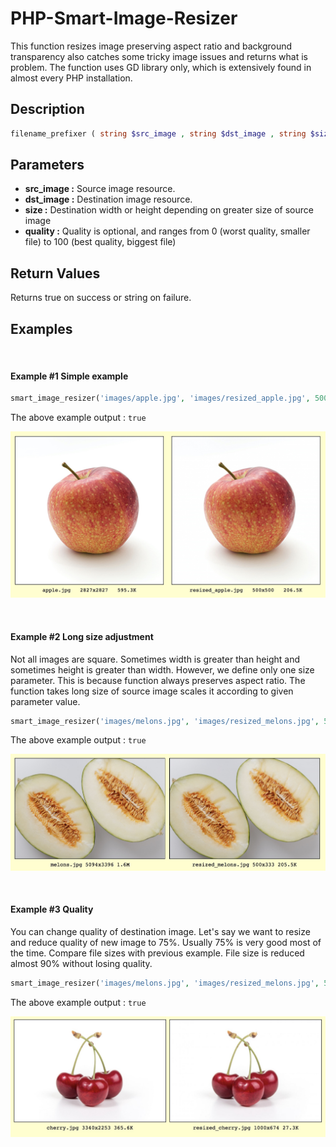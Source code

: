 # PHP-Smart-Image-Resizer

This function resizes image preserving aspect ratio and background transparency also catches some tricky image issues and returns what is problem.
The function uses GD library only, which is extensively found in almost every PHP installation.

## Description
```php
filename_prefixer ( string $src_image , string $dst_image , string $size , $quality = 100 ) true : string
```

## Parameters
- **src_image :** Source image resource.
- **dst_image :** Destination image resource.
- **size :** Destination width or height depending on greater size of source image
- **quality :** Quality is optional, and ranges from 0 (worst quality, smaller file) to 100 (best quality, biggest file)

## Return Values
Returns true on success or string on failure.


## Examples

<br/>

#### Example #1 Simple example

```php
smart_image_resizer('images/apple.jpg', 'images/resized_apple.jpg', 500);
```

The above example output : `true`

![Example-1](https://raw.githubusercontent.com/erman999/PHP-Smart-Image-Resizer/master/examples/example1.jpg)

<br/>

#### Example #2 Long size adjustment

Not all images are square. Sometimes width is greater than height and sometimes height is greater than width. However, we define only one size parameter. This is because function always preserves aspect ratio. The function takes long size of source image scales it according to given parameter value.

```php
smart_image_resizer('images/melons.jpg', 'images/resized_melons.jpg', 500);
```

The above example output : `true`

![Example-2](https://raw.githubusercontent.com/erman999/PHP-Smart-Image-Resizer/master/examples/example2.jpg)

<br/>

#### Example #3 Quality

You can change quality of destination image. Let's say we want to resize and reduce quality of new image to 75%. Usually 75% is very good most of the time. Compare file sizes with previous example. File size is reduced almost 90% without losing quality.

```php
smart_image_resizer('images/melons.jpg', 'images/resized_melons.jpg', 500, 75);
```

The above example output : `true`

![Example-3](https://raw.githubusercontent.com/erman999/PHP-Smart-Image-Resizer/master/examples/example3.jpg)

<br/>
